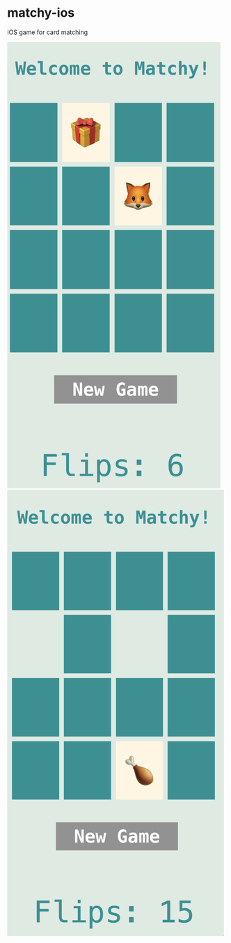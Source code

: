 # matchy-ios
iOS game for card matching

![alt text](screenshots/matchy-2.png) 
![alt text](screenshots/mactchy-3.png)

